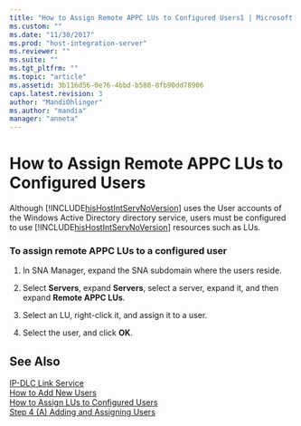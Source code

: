 ```yaml
---
title: "How to Assign Remote APPC LUs to Configured Users1 | Microsoft Docs"
ms.custom: ""
ms.date: "11/30/2017"
ms.prod: "host-integration-server"
ms.reviewer: ""
ms.suite: ""
ms.tgt_pltfrm: ""
ms.topic: "article"
ms.assetid: 3b116d56-0e76-4bbd-b580-8fb90dd78906
caps.latest.revision: 3
author: "MandiOhlinger"
ms.author: "mandia"
manager: "anneta"
---
```

# How to Assign Remote APPC LUs to Configured Users
Although [!INCLUDE[hisHostIntServNoVersion](../includes/hishostintservnoversion-md.md)] uses the User accounts of the Windows Active Directory directory service, users must be configured to use [!INCLUDE[hisHostIntServNoVersion](../includes/hishostintservnoversion-md.md)] resources such as LUs.  
  
### To assign remote APPC LUs to a configured user  
  
1.  In SNA Manager, expand the SNA subdomain where the users reside.  
  
2.  Select **Servers**, expand **Servers**, select a server, expand it, and then expand **Remote APPC LUs**.  
  
3.  Select an LU, right-click it, and assign it to a user.  
  
4.  Select the user, and click **OK**.  
  
## See Also  
 [IP-DLC Link Service](./ip-dlc-link-service2.md)   
 [How to Add New Users](../core/how-to-add-new-users1.md)   
 [How to Assign LUs to Configured Users](../core/how-to-assign-lus-to-configured-users2.md)   
 [Step 4 (A) Adding and Assigning Users](../core/step-4-a-adding-and-assigning-users1.md)
